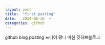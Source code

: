```yaml
---
layout: post
title:  "first posting"
date:   2024-06-16  +
categories: github 
---
```


github blog posting 드디어 됐다 미친 깃허브블로그
